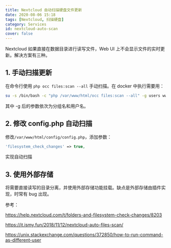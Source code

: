 ```yaml
---
title: Nextcloud 自动扫描硬盘文件更新
date: 2020-08-06 15:18
tags: [Nextcloud, 扫描硬盘]
category: Services
id: nextcloud-auto-scan
cover: false
---
```


Nextcloud 如果直接在数据目录进行读写文件，Web UI 上不会显示文件的实时更新。解决方案有三种。

## 1. 手动扫描更新

在命令行使用 `php occ files:scan --all` 手动扫描。在 docker 中执行需要用：

``` bash
su -s /bin/bash -c "php /var/www/html/occ files:scan --all" -g users www-data
```

其中 -g 后的参数依次为分组名和用户名。

## 2. 修改 config.php 自动扫描

修改`/var/www/html/config/config.php`，添加参数：

``` php
'filesystem_check_changes' => true,
```

实现自动扫描

## 3. 使用外部存储

将需要直接读写的目录分离，并使用外部存储功能挂载。缺点是外部存储由插件实现，时常有 bug 出现。



参考：

https://help.nextcloud.com/t/folders-and-filesystem-check-changes/8203

https://it.ismy.fun/2018/11/12/nextcloud-auto-files-scan/

https://unix.stackexchange.com/questions/372850/how-to-run-command-as-different-user